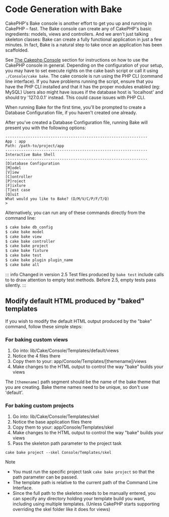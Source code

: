 # Code Generation with Bake

CakePHP's Bake console is another effort to get you up and running
in CakePHP – fast. The Bake console can create any of CakePHP's
basic ingredients: models, views and controllers. And we aren't
just talking skeleton classes: Bake can create a fully functional
application in just a few minutes. In fact, Bake is a natural step
to take once an application has been scaffolded.

See [The Cakephp Console](../console-and-shells#the-cakephp-console) section for instructions on how to use
the CakePHP console in general. Depending on the configuration of your
setup, you may have to set execute rights on the cake bash script or
call it using `./Console/cake bake`. The cake console is run using the
PHP CLI (command line interface). If you have problems running the script,
ensure that you have the PHP CLI installed and that it has the proper
modules enabled (eg: MySQL) Users also might have issues if the
database host is 'localhost' and should try '127.0.0.1' instead.
This could cause issues with PHP CLI.

When running Bake for the first time, you'll be prompted to create
a Database Configuration file, if you haven't created one already.

After you've created a Database Configuration file, running Bake
will present you with the following options:

    ---------------------------------------------------------------
    App : app
    Path: /path-to/project/app
    ---------------------------------------------------------------
    Interactive Bake Shell
    ---------------------------------------------------------------
    [D]atabase Configuration
    [M]odel
    [V]iew
    [C]ontroller
    [P]roject
    [F]ixture
    [T]est case
    [Q]uit
    What would you like to Bake? (D/M/V/C/P/F/T/Q)
    >

Alternatively, you can run any of these commands directly from the
command line:

``` bash
$ cake bake db_config
$ cake bake model
$ cake bake view
$ cake bake controller
$ cake bake project
$ cake bake fixture
$ cake bake test
$ cake bake plugin plugin_name
$ cake bake all
```

::: info Changed in version 2.5
Test files produced by `bake test` include calls to  to draw attention to empty test methods. Before 2.5, empty tests pass silently.
:::

## Modify default HTML produced by "baked" templates

If you wish to modify the default HTML output produced by the
"bake" command, follow these simple steps:

### For baking custom views

1.  Go into: lib/Cake/Console/Templates/default/views
2.  Notice the 4 files there
3.  Copy them to your:
    app/Console/Templates/\[themename\]/views
4.  Make changes to the HTML output to control the way "bake" builds
    your views

The `[themename]` path segment should be the name of the bake
theme that you are creating. Bake theme names need to be unique, so
don't use 'default'.

### For baking custom projects

1.  Go into: lib/Cake/Console/Templates/skel
2.  Notice the base application files there
3.  Copy them to your:
    app/Console/Templates/skel
4.  Make changes to the HTML output to control the way "bake" builds
    your views
5.  Pass the skeleton path parameter to the project task

<!-- -->

    cake bake project --skel Console/Templates/skel

<div class="note">

<div class="title">

Note

</div>

- You must run the specific project task `cake bake project` so
  that the path parameter can be passed.
- The template path is relative to the current path of the Command
  Line Interface.
- Since the full path to the skeleton needs to be manually
  entered, you can specify any directory holding your template build
  you want, including using multiple templates. (Unless CakePHP starts
  supporting overriding the skel folder like it does for views)

</div>
